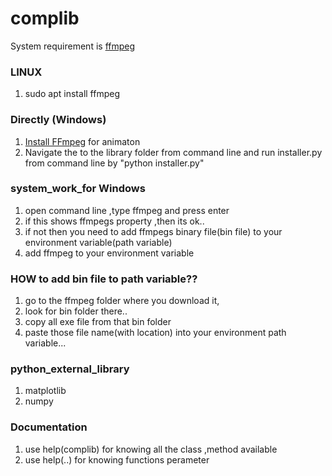 # complib
System requirement is [ffmpeg](https://www.ffmpeg.org)

### LINUX
1. sudo apt install ffmpeg

### Directly (Windows)
1. [Install FFmpeg](https://www.wikihow.com/Install-FFmpeg-on-Windows) for animaton
2. Navigate the to the library folder from command line and run installer.py from command line by "python installer.py"

### system_work_for Windows
1. open command line ,type ffmpeg and press enter
2. if this shows ffmpegs property ,then its ok..
3. if not then you need to add ffmpegs binary file(bin file) to your environment variable(path variable)
4. add ffmpeg to your environment variable

### HOW to add bin file to path variable??

1. go to the ffmpeg folder where you download it,
2. look for bin folder there..
3. copy all exe file from that bin folder
4. paste those file name(with location) into your environment path variable...

### python_external_library
1. matplotlib
2. numpy 

### Documentation
1. use help(complib) for knowing all the class ,method available
2. use help(<module>.<class>.<function>) for knowing functions perameter

